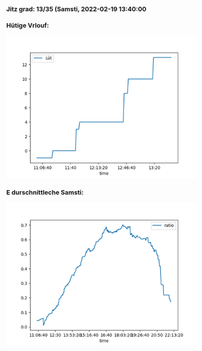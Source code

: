 ### Jitz grad: 13/35 (Samsti, 2022-02-19 13:40:00

### Hütige Vrlouf:
![Graph](Today.png)

### E durschnittleche Samsti:
![Graph](Samsti.png)
